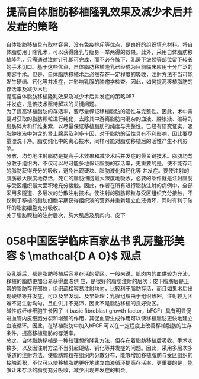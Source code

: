 # 提高自体脂肪移植隆乳效果及减少术后并发症的策略  
自体脂肪移植具有取材容易、没有免疫排斥等优点，是良好的组织填充材料。将自体脂肪用于隆乳术，可以获得隆乳与瘦身一举两得的效果。此外，采用自体脂肪移植隆乳，只需通过注射针孔即可完成，而不必在腋下、乳房下皱襞等部位留下较长的手术切口。基于这些优点，自体脂肪移植隆乳已经成为目前临床应用十分广泛的美容手术。但是，自体脂肪移植术后必然存在一定程度的吸收，注射方法不当可能发生硬结、钙化等并发症，并影响乳腺的肿瘤学检查。因此，如何提高移植脂肪的存活率及减少术后  
提高自体脂肪移植隆乳效果及减少术后并发症的策略057  
并发症，是该技术亟待解决的关键问题。  
为了提高移植脂肪的存活率，要尽量保证移植脂肪的活性与完整性。因此，术中需要对获取的脂肪颗粒进行纯化，去除其中游离脂肪内混杂的血液、肿胀液、破碎的脂肪碎片和纤维条索，以尽量保证移植脂肪的纯度与完整性。已经有研究证实，吸脂肿胀液中包含的肾上腺素及利多卡因，对于脂肪的活性具有不利影响，因此要尽量漂洗干净。脂肪纯化中的离心技术，同样可能对脂肪移植后的活性产生不利影响。  
分散、均匀地注射脂肪是提高手术效果和减少术后并发症的最关键技术。脂肪均匀分散于组织内，不仅可以尽可能多地保证脂肪的存活率，更重要的是，使不能存活的脂肪获得充分的吸收，避免出现硬块、脂肪液化和钙化等 并发症。要使注射的脂肪最大限度地存活，死亡的脂肪细胞最大限度地吸收，必要的条件就是注射脂肪与受区组织最大面积地充分接触。因此，作者在所有进行脂肪注射的病例中，全部采用多隧道、多层次的分散注射技术。使注射的脂肪颗粒与受区组织充分接触，不仅利于移植的脂肪细胞早期获得组织液的营养并重新建立血液循环，同时有利于破坏的脂肪细胞充分吸收。  
关于脂肪颗粒的注射层次，胸大肌后及肌肉内、皮下  
# 058中国医学临床百家丛书 乳房整形美容  $ \mathcal{D A O}$    观点  
及乳腺后，都是脂肪移植后容易存活的受区。一般来说，肌肉内的血供较为充沛，移植的脂肪更加容易获得血液供 应，是很好的脂肪注射的层次；皮下脂肪层是正常的脂肪存在部位，组织疏松容易注射均匀，比较利于脂肪存活，而且如果术后出现硬结等并发症，可以及早发现、及早处理；乳腺组织由于组织致密，注射较为困难不易注射均匀，且血供并不充沛，因此不是脂肪移植的良好受区。  
碱性成纤维细胞生长因子（ basic ﬁbroblast growth  factor，bFGF）具有明显促进血管内皮细胞分裂和增殖的作用，其促血管生成作用可以使移植脂肪更快地建立血液循环。因此，在移植脂肪中加入bFGF 可以在一定程度上改善移植脂肪的生存条件，提高移植脂肪的存活率。  
总之，自体脂肪移植是一种较理想的隆乳方法，但存在着脂肪移植后吸收、手术次数多，以及因注射方法不当引起硬结、钙化等并发症的问题。因此，采用多层次多隧道的注射方法，使脂肪颗粒在组织内分散分布，能够增加移植脂肪与受区组织的接触面积，不仅可以使移植脂肪更好地建立血液循环提高存活率，更重要的是，能够让未存活的脂肪充分吸收，减少出现并发症的机会。  
